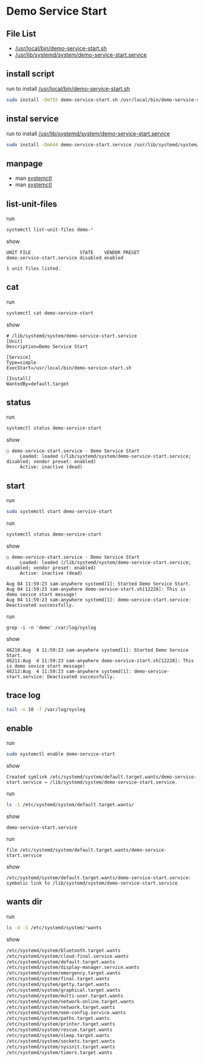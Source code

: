 
# Demo Service Start


## File List

* [/usr/local/bin/demo-service-start.sh](demo-service-start.sh)
* [/usr/lib/systemd/system/demo-service-start.service](demo-service-start.service)


## install script

run to install [/usr/local/bin/demo-service-start.sh](demo-service-start.sh)

``` sh
sudo install -Dm755 demo-service-start.sh /usr/local/bin/demo-service-start.sh
```


## instal service

run to install [/usr/lib/systemd/system/demo-service-start.service](demo-service-start.service)

``` sh
sudo install -Dm644 demo-service-start.service /usr/lib/systemd/system/demo-service-start.service
```


## manpage

* man [systemctl](https://manpages.ubuntu.com/manpages/jammy/en/man1/systemctl.1.html)
* man [systemctl](https://manpages.ubuntu.com/manpages/jammy/zh_TW/man1/systemctl.1.html)


## list-unit-files

run

``` sh
systemctl list-unit-files demo-*
```

show

```
UNIT FILE                  STATE    VENDOR PRESET
demo-service-start.service disabled enabled      

1 unit files listed.
```

## cat

run

``` sh
systemctl cat demo-service-start
```

show

```
# /lib/systemd/system/demo-service-start.service
[Unit]
Description=Demo Service Start

[Service]
Type=simple
ExecStart=/usr/local/bin/demo-service-start.sh

[Install]
WantedBy=default.target
```


## status

run

``` sh
systemctl status demo-service-start
```

show

```
○ demo-service-start.service - Demo Service Start
     Loaded: loaded (/lib/systemd/system/demo-service-start.service; disabled; vendor preset: enabled)
     Active: inactive (dead)
```

## start

run

``` sh
sudo systemctl start demo-service-start
```

run

``` sh
systemctl status demo-service-start
```

show

```
○ demo-service-start.service - Demo Service Start
     Loaded: loaded (/lib/systemd/system/demo-service-start.service; disabled; vendor preset: enabled)
     Active: inactive (dead)

Aug 04 11:59:23 sam-anywhere systemd[1]: Started Demo Service Start.
Aug 04 11:59:23 sam-anywhere demo-service-start.sh[12228]: This is demo sevice start message!
Aug 04 11:59:23 sam-anywhere systemd[1]: demo-service-start.service: Deactivated successfully.
```

run

```
grep -i -n 'demo' /var/log/syslog
```

show

```
46210:Aug  4 11:59:23 sam-anywhere systemd[1]: Started Demo Service Start.
46211:Aug  4 11:59:23 sam-anywhere demo-service-start.sh[12228]: This is demo sevice start message!
46212:Aug  4 11:59:23 sam-anywhere systemd[1]: demo-service-start.service: Deactivated successfully.
```


## trace log

``` sh
tail -n 10 -f /var/log/syslog
```


## enable

run

``` sh
sudo systemctl enable demo-service-start
```

show

```
Created symlink /etc/systemd/system/default.target.wants/demo-service-start.service → /lib/systemd/system/demo-service-start.service.
```

run

``` sh
ls -1 /etc/systemd/system/default.target.wants/
```

show

```
demo-service-start.service
```

run

```
file /etc/systemd/system/default.target.wants/demo-service-start.service
```

show

```
/etc/systemd/system/default.target.wants/demo-service-start.service: symbolic link to /lib/systemd/system/demo-service-start.service
```


## wants dir

run

``` sh
ls -d -1 /etc/systemd/system/*wants
```

show

``` sh
/etc/systemd/system/bluetooth.target.wants
/etc/systemd/system/cloud-final.service.wants
/etc/systemd/system/default.target.wants
/etc/systemd/system/display-manager.service.wants
/etc/systemd/system/emergency.target.wants
/etc/systemd/system/final.target.wants
/etc/systemd/system/getty.target.wants
/etc/systemd/system/graphical.target.wants
/etc/systemd/system/multi-user.target.wants
/etc/systemd/system/network-online.target.wants
/etc/systemd/system/network.target.wants
/etc/systemd/system/oem-config.service.wants
/etc/systemd/system/paths.target.wants
/etc/systemd/system/printer.target.wants
/etc/systemd/system/rescue.target.wants
/etc/systemd/system/sleep.target.wants
/etc/systemd/system/sockets.target.wants
/etc/systemd/system/sysinit.target.wants
/etc/systemd/system/timers.target.wants
```
